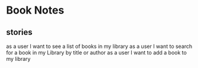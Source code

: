 # Book Notes

## stories
as a user I want to see a list of books in my library
as a user I want to search for a book in my Library by title or author
as a user I want to add a book to my library
